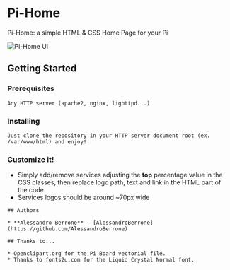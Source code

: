 # Pi-Home
Pi-Home: a simple HTML &amp; CSS Home Page for your Pi

![Pi-Home UI](http://i.imgur.com/SuMP595.png "Pi-Home UI")

## Getting Started

### Prerequisites

```
Any HTTP server (apache2, nginx, lighttpd...)
```

### Installing

```
Just clone the repository in your HTTP server document root (ex. /var/www/html) and enjoy!
```

### Customize it!
>
* Simply add/remove services adjusting the **top** percentage 
value in the CSS classes, then replace logo path, text and link in the 
HTML part of the code.
* Services logos should be around ~70px wide
```
## Authors

* **Alessandro Berrone** - [AlessandroBerrone](https://github.com/AlessandroBerrone)

## Thanks to...

* Openclipart.org for the Pi Board vectorial file.
* Thanks to fonts2u.com for the Liquid Crystal Normal font.
